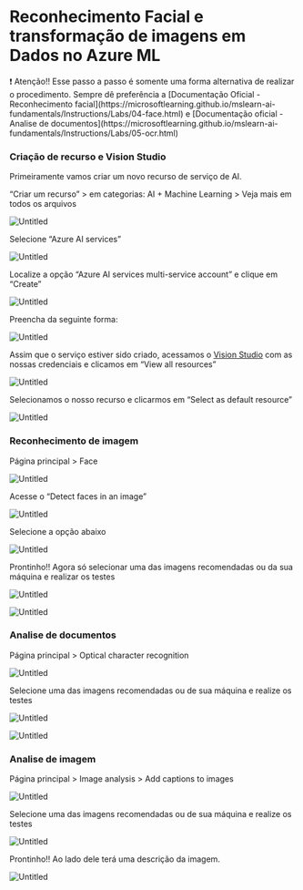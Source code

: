 # Reconhecimento Facial e transformação de imagens em Dados no Azure ML

<aside>
❗ Atenção!! Esse passo a passo é somente uma forma alternativa de realizar o procedimento. Sempre dê preferência a [Documentação Oficial - Reconhecimento facial](https://microsoftlearning.github.io/mslearn-ai-fundamentals/Instructions/Labs/04-face.html) e [Documentação oficial - Analise de documentos](https://microsoftlearning.github.io/mslearn-ai-fundamentals/Instructions/Labs/05-ocr.html)

</aside>

### Criação de recurso e Vision Studio

Primeiramente vamos criar um novo recurso de serviço de AI. 

“Criar um recurso” > em categorias: AI + Machine Learning > Veja mais em todos os arquivos

![Untitled](Reconhecimento%20Facial%20e%20transformac%CC%A7a%CC%83o%20de%20imagens%20bcab7c957ad0442685927640b570f318/Untitled.png)

Selecione “Azure AI services”

![Untitled](Reconhecimento%20Facial%20e%20transformac%CC%A7a%CC%83o%20de%20imagens%20bcab7c957ad0442685927640b570f318/Untitled%201.png)

Localize a opção “Azure AI services multi-service account” e clique em “Create”

![Untitled](Reconhecimento%20Facial%20e%20transformac%CC%A7a%CC%83o%20de%20imagens%20bcab7c957ad0442685927640b570f318/Untitled%202.png)

Preencha da seguinte forma:

![Untitled](Reconhecimento%20Facial%20e%20transformac%CC%A7a%CC%83o%20de%20imagens%20bcab7c957ad0442685927640b570f318/Untitled%203.png)

Assim que o serviço estiver sido criado, acessamos o [Vision Studio](https://portal.vision.cognitive.azure.com/?azure-portal=true) com as nossas credenciais e clicamos em “View all resources”

![Untitled](Reconhecimento%20Facial%20e%20transformac%CC%A7a%CC%83o%20de%20imagens%20bcab7c957ad0442685927640b570f318/Untitled%204.png)

Selecionamos o nosso recurso e clicarmos em “Select as default resource”

![Untitled](Reconhecimento%20Facial%20e%20transformac%CC%A7a%CC%83o%20de%20imagens%20bcab7c957ad0442685927640b570f318/Untitled%205.png)

### Reconhecimento de imagem

Página principal > Face

![Untitled](Reconhecimento%20Facial%20e%20transformac%CC%A7a%CC%83o%20de%20imagens%20bcab7c957ad0442685927640b570f318/Untitled%206.png)

Acesse o “Detect faces in an image”

![Untitled](Reconhecimento%20Facial%20e%20transformac%CC%A7a%CC%83o%20de%20imagens%20bcab7c957ad0442685927640b570f318/Untitled%207.png)

Selecione a opção abaixo

![Untitled](Reconhecimento%20Facial%20e%20transformac%CC%A7a%CC%83o%20de%20imagens%20bcab7c957ad0442685927640b570f318/Untitled%208.png)

Prontinho!! Agora só selecionar uma das imagens recomendadas ou da sua máquina e realizar os testes

![Untitled](Reconhecimento%20Facial%20e%20transformac%CC%A7a%CC%83o%20de%20imagens%20bcab7c957ad0442685927640b570f318/Untitled%209.png)

![Untitled](Reconhecimento%20Facial%20e%20transformac%CC%A7a%CC%83o%20de%20imagens%20bcab7c957ad0442685927640b570f318/Untitled%2010.png)

### Analise de documentos

Página principal > Optical character recognition

![Untitled](Reconhecimento%20Facial%20e%20transformac%CC%A7a%CC%83o%20de%20imagens%20bcab7c957ad0442685927640b570f318/Untitled%2011.png)

Selecione uma das imagens recomendadas ou de sua máquina e realize os testes

![Untitled](Reconhecimento%20Facial%20e%20transformac%CC%A7a%CC%83o%20de%20imagens%20bcab7c957ad0442685927640b570f318/Untitled%2012.png)

![Untitled](Reconhecimento%20Facial%20e%20transformac%CC%A7a%CC%83o%20de%20imagens%20bcab7c957ad0442685927640b570f318/Untitled%2013.png)

### Analise de imagem

Página principal > Image analysis > Add captions to images

![Untitled](Reconhecimento%20Facial%20e%20transformac%CC%A7a%CC%83o%20de%20imagens%20bcab7c957ad0442685927640b570f318/Untitled%2014.png)

Selecione uma das imagens recomendadas ou de sua máquina e realize os testes

![Untitled](Reconhecimento%20Facial%20e%20transformac%CC%A7a%CC%83o%20de%20imagens%20bcab7c957ad0442685927640b570f318/Untitled%2015.png)

Prontinho!! Ao lado dele terá uma descrição da imagem.

![Untitled](Reconhecimento%20Facial%20e%20transformac%CC%A7a%CC%83o%20de%20imagens%20bcab7c957ad0442685927640b570f318/Untitled%2016.png)